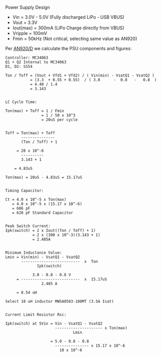 Power Supply Design

- Vin = 3.0V - 5.0V (Fully discharged LiPo - USB VBUS)
- Vout = 3.3V
- Iout(max) = 300mA (LiPo Charge directly from VBUS)
- Vripple = 100mV
- Fmin = 50kHz (Not critical, selecting same value as AN920)

Per [AN920/D](https://www.onsemi.com/pub/Collateral/AN920-D.PDF) we calculate the PSU
components and figures:

```
Controller: MC34063
Q1 + Q2 Internal to MC34063
D1, D2: SS54

Ton / Toff = (Vout + Vfd1 + Vfd2) / ( Vin(min) - VsatQ1 - VsatQ2 )
           = (3.3  + 0.55 + 0.55)  / ( 3.0      -  0.8   -   0.8  )
           = 4.40 / 1.4
           = 3.143


LC Cycle Time:

Ton(max) + Toff = 1 / Fmin
                = 1 / 50 x 10^3
                = 20uS per cycle


Toff = Ton(max) + Toff
       ---------------
       (Ton / Toff) + 1

     = 20 x 10^-6
       ----------
       3.143 + 1

    = 4.83uS

Ton(max) = 20uS - 4.83uS = 15.17uS


Timing Capacitor:

Ct = 4.0 x 10^-5 x Ton(max)
   = 4.0 x 10^-5 x (15.17 x 10^-6)
   = 606 pF
   = 620 pF Standard Capacitor


Peak Switch Current:
Ipk(switch) = 2 x Iout((Ton / Toff) + 1)
            = 2 x (300 x 10^-3)(3.143 + 1)
            = 2.485A


Minimum Inductance Value:
Lmin = Vin(min) - VsatQ1 - VsatQ2
       --------------------------  x  Ton
              Ipk(switch)

            3.0 - 0.8 - 0.8 V
     = --------------------------  x  15.17uS
                2.485 A

     = 8.54 uH

Select 10 uH inductor MWSA0503-100MT (3.5A Isat)


Current Limit Resistor Rsc:

Ipk(switch) at 5Vin = Vin - VsatQ1 - VsatQ2
                      --------------------- x Ton(max)
                              Lmin

                    = 5.0 - 0.8 - 0.8
                      --------------- x 15.17 x 10^-6
                        10 x 10^-6
```
